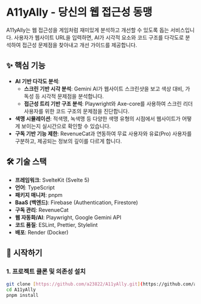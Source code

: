 # A11yAlly - 당신의 웹 접근성 동맹

A11yAlly는 웹 접근성을 게임처럼 재미있게 분석하고 개선할 수 있도록 돕는 서비스입니다. 사용자가 웹사이트 URL을 입력하면, AI가 시각적 요소와 코드 구조를 다각도로 분석하여 접근성 문제점을 찾아내고 개선 가이드를 제공합니다.

## ✨ 핵심 기능

- **AI 기반 다각도 분석**:
  - **스크린 기반 시각 분석**: Gemini AI가 웹사이트 스크린샷을 보고 색상 대비, 가독성 등 시각적 문제점을 분석합니다.
  - **접근성 트리 기반 구조 분석**: Playwright와 Axe-core를 사용하여 스크린 리더 사용자를 위한 코드 구조의 문제점을 진단합니다.
- **색맹 시뮬레이션**: 적색맹, 녹색맹 등 다양한 색맹 유형의 시점에서 웹사이트가 어떻게 보이는지 실시간으로 확인할 수 있습니다.
- **구독 기반 기능 제한**: RevenueCat과 연동하여 무료 사용자와 유료(Pro) 사용자를 구분하고, 제공되는 정보의 깊이를 다르게 합니다.

## 🛠️ 기술 스택

- **프레임워크**: SvelteKit (Svelte 5)
- **언어**: TypeScript
- **패키지 매니저**: pnpm
- **BaaS (백엔드)**: Firebase (Authentication, Firestore)
- **구독 관리**: RevenueCat
- **웹 자동화/AI**: Playwright, Google Gemini API
- **코드 품질**: ESLint, Prettier, Stylelint
- **배포**: Render (Docker)

## 🚀 시작하기

### 1. 프로젝트 클론 및 의존성 설치

```bash
git clone [https://github.com/a23822/A11yAlly.git](https://github.com/a23822/A11yAlly.git)
cd A11yAlly
pnpm install
```
